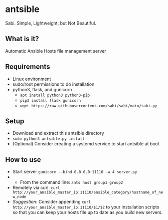 # antsible
Sabi. Simple, Lightweight, but Not Beautiful.

## What is it?
Automatic Ansible Hosts file management server

## Requirements
- Linux environment
- sudo/root permissions to do installation
- python3, flask, and gunicorn
  - `apt install python3 python3-pip`
  - `pip3 install flask gunicorn`
  - `wget https://raw.githubusercontent.com/sabi/sabi/main/sabi.py`
 
## Setup
- Download and extract this antsible directory
- `sudo python3 antsible.py install`
- (Optional) Consider creating a systemd service to start antsible at boot

## How to use
- Start server `gunicorn --bind 0.0.0.0:11110 -w 4 server.py`
- - From the command line: `ants host group1 group2`
- Remotely via curl:  `curl http://your_ansible_master_ip:11110/ansible_category/hostname_of_new_node`
- *Suggestion*: Consider appending `curl http://your_ansible_master_ip:11110/$1/$2` to your installation scripts so that you can keep your hosts file up to date as you build new servers.
